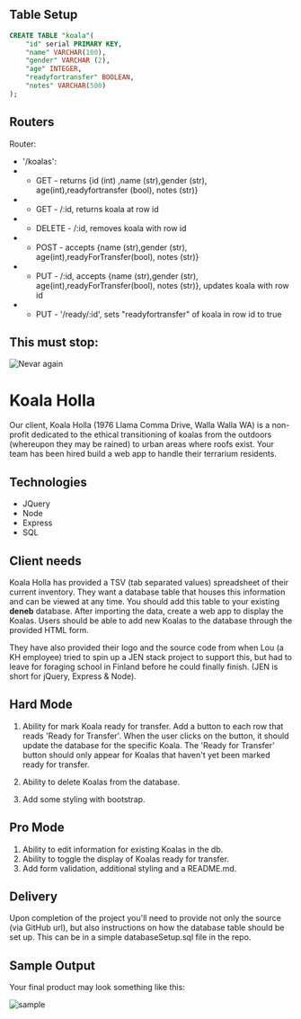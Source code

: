 
Table Setup
--------
```SQL
CREATE TABLE "koala"(
	"id" serial PRIMARY KEY,
	"name" VARCHAR(100),
	"gender" VARCHAR (2),
	"age" INTEGER,
	"readyfortransfer" BOOLEAN,
	"notes" VARCHAR(500)
);
```


Routers
------
Router:
 - '/koalas':
 - - GET - returns {id (int) ,name (str),gender (str), age(int),readyfortransfer (bool), notes (str)}
 - - GET - /:id, returns koala at row id
 - - DELETE - /:id, removes koala with row id
 - - POST - accepts {name (str),gender (str), age(int),readyForTransfer(bool), notes (str)}
 - - PUT - /:id, accepts {name (str),gender (str), age(int),readyForTransfer(bool), notes (str)}, updates koala with row id
 - - PUT - '/ready/:id', sets "readyfortransfer" of koala in row id to true 






This must stop:
---------------
![Nevar again](https://i.makeagif.com/media/8-22-2014/GO_DT4.gif)


Koala Holla
===========

Our client, Koala Holla (1976 Llama Comma Drive, Walla Walla WA) is a non-profit dedicated to the ethical transitioning of koalas from the outdoors (whereupon they may be rained) to urban areas where roofs exist. Your team has been hired build a web app to handle their terrarium residents.

Technologies
------------
* JQuery
* Node
* Express
* SQL

Client needs
------------
Koala Holla has provided a TSV (tab separated values) spreadsheet of their current inventory. They want a database table that houses this information and can be viewed at any time. You should add this table to your existing **deneb** database. After importing the data, create a web app to display the Koalas. Users should be able to add new Koalas to the database through the provided HTML form.

They have also provided their logo and the source code from when Lou (a KH employee) tried to spin up a JEN stack project to support this, but had to leave for foraging school in Finland before he could finally finish. (JEN is short for jQuery, Express & Node).

Hard Mode
---
1. Ability for mark Koala ready for transfer. Add a button to each row that reads 'Ready for Transfer'. When the user clicks on the button, it should update the database for the specific Koala. The 'Ready for Transfer' button should only appear for Koalas that haven't yet been marked ready for transfer.

2. Ability to delete Koalas from the database.

3. Add some styling with bootstrap.

Pro Mode
---
1. Ability to edit information for existing Koalas in the db.
2. Ability to toggle the display of Koalas ready for transfer.
3. Add form validation, additional styling and a README.md.

Delivery
--------
Upon completion of the project you'll need to provide not only the source (via GitHub url), but also instructions on how the database table should be set up. This can be in a simple databaseSetup.sql file in the repo.

Sample Output
--------
Your final product may look something like this:

![sample](sample.png)

